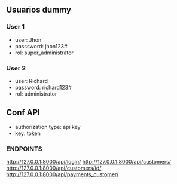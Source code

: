 ## Usuarios dummy
### User 1
- user: Jhon
- passsword: jhon123#
- rol: super_administrator

### User 2
- user: Richard
- password: richard123#
- rol: administrator

## Conf API
- authorization type: api key
- key: token

### ENDPOINTS
http://127.0.0.1:8000/api/login/
http://127.0.0.1:8000/api/customers/
http://127.0.0.1:8000/api/customers/id/
http://127.0.0.1:8000/api/payments_customer/
